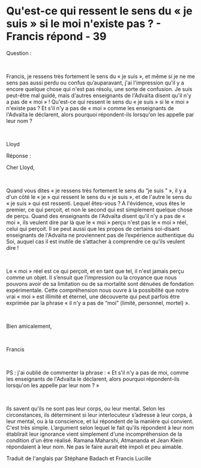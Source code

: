 # Qu'est-ce qui ressent le sens du « je suis » si le moi n'existe pas ? - Francis répond - 39

Question :  

   

Francis, je ressens très fortement le sens du « je suis », et même si je ne me sens pas aussi perdu ou confus qu’auparavant, j'ai l'impression qu'il y a encore quelque chose qui n'est pas résolu, une sorte de confusion. Je suis peut-être mal guidé, mais d'autres enseignants de l'Advaïta disent qu'il n'y a pas de « moi » ! Qu'est-ce qui ressent le sens du « je suis » si le « moi » n'existe pas ? Et s'il n'y a pas de « moi » comme les enseignants de l'Advaïta le déclarent, alors pourquoi répondent-ils lorsqu'on les appelle par leur nom ?  

   

Lloyd  

Réponse :  

Cher Lloyd,  

   

Quand vous dites « je ressens très fortement le sens du “je suis ” », il y a d'un côté le « je » qui ressent le sens du « je suis », et de l'autre le sens du « je suis » qui est ressenti. Lequel êtes-vous ? A l'évidence, vous êtes le premier, ce qui perçoit, et non le second qui est simplement quelque chose de perçu. Quand des enseignants de l'Advaïta disent qu'il n'y a pas de « moi », ils veulent dire par là que le « moi » perçu n'est pas le « moi » réel, celui qui perçoit. Il se peut aussi que les propos de certains soi-disant enseignants de l'Advaïta ne proviennent pas de l’expérience authentique du Soi, auquel cas il est inutile de s’attacher à comprendre ce qu'ils veulent dire !  

   

Le « moi » réel est ce qui perçoit, et en tant que tel, il n'est jamais perçu comme un objet. Il s’ensuit que l’impression ou la croyance que nous pouvons avoir de sa limitation ou de sa mortalité sont dénuées de fondation expérimentale. Cette compréhension nous ouvre à la possibilité que notre vrai « moi » est illimité et éternel, une découverte qui peut parfois être exprimée par la phrase « il n'y a pas de “moi” (limité, personnel, mortel) ».  

   

Bien amicalement,  

   

Francis  

   

PS : j'ai oublié de commenter la phrase : « Et s'il n'y a pas de moi, comme les enseignants de l'Advaïta le déclarent, alors pourquoi répondent-ils lorsqu'on les appelle par leur nom ? »  

   

Ils savent qu'ils ne sont pas leur corps, ou leur mental. Selon les circonstances, ils déterminent si leur interlocuteur s’adresse à leur corps, à leur mental, ou à la conscience, et lui répondent de la manière qui convient. C'est très simple. L’argument selon lequel le fait qu'ils répondent à leur nom établirait leur ignorance vient simplement d'une incompréhension de la condition d'un être réalisé. Ramana Maharshi, Atmananda et Jean Klein répondaient à leur nom. Ne pas le faire aurait été impoli et peu aimable.  

Traduit de l'anglais par Stéphane Badach et Francis Lucille  

